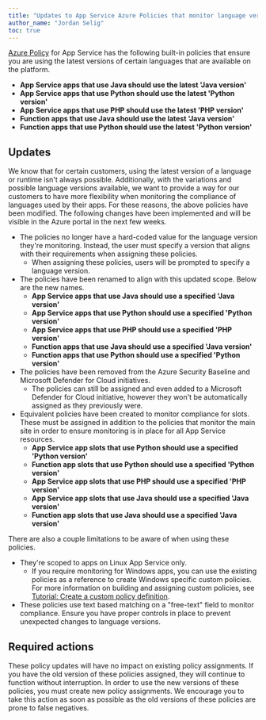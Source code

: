 ```yaml
---
title: "Updates to App Service Azure Policies that monitor language versions"
author_name: "Jordan Selig"
toc: true
---
```


[Azure Policy](https://learn.microsoft.com/azure/governance/policy/overview) for App Service has the following built-in policies that ensure you are using the latest versions of certain languages that are available on the platform.

- **App Service apps that use Java should use the latest 'Java version'**
- **App Service apps that use Python should use the latest 'Python version'**
- **App Service apps that use PHP should use the latest 'PHP version'**
- **Function apps that use Java should use the latest 'Java version'**
- **Function apps that use Python should use the latest 'Python version'**

## Updates

We know that for certain customers, using the latest version of a language or runtime isn't always possible. Additionally, with the variations and possible language versions available, we want to provide a way for our customers to have more flexibility when monitoring the compliance of languages used by their apps. For these reasons, the above policies have been modified. The following changes have been implemented and will be visible in the Azure portal in the next few weeks.

- The policies no longer have a hard-coded value for the language version they're monitoring. Instead, the user must specify a version that aligns with their requirements when assigning these policies.
  - When assigning these policies, users will be prompted to specify a language version.
- The policies have been renamed to align with this updated scope. Below are the new names.
  - **App Service apps that use Java should use a specified 'Java version'**
  - **App Service apps that use Python should use a specified 'Python version'**
  - **App Service apps that use PHP should use a specified 'PHP version'**
  - **Function apps that use Java should use a specified 'Java version'**
  - **Function apps that use Python should use a specified 'Python version'**
- The policies have been removed from the Azure Security Baseline and Microsoft Defender for Cloud initiatives.
  - The policies can still be assigned and even added to a Microsoft Defender for Cloud initiative, however they won't be automatically assigned as they previously were.
- Equivalent policies have been created to monitor compliance for slots. These must be assigned in addition to the policies that monitor the main site in order to ensure monitoring is in place for all App Service resources.
  - **App Service app slots that use Python should use a specified 'Python version'**
  - **Function app slots that use Python should use a specified 'Python version'**
  - **App Service app slots that use PHP should use a specified 'PHP version'**
  - **App Service app slots that use Java should use a specified 'Java version'**
  - **Function app slots that use Java should use a specified 'Java version'**

There are also a couple limitations to be aware of when using these policies.

- They're scoped to apps on Linux App Service only.
  - If you require monitoring for Windows apps, you can use the existing policies as a reference to create Windows specific custom policies. For more information on building and assigning custom policies, see [Tutorial: Create a custom policy definition](https://learn.microsoft.com/azure/governance/policy/tutorials/create-custom-policy-definition).
- These policies use text based matching on a "free-text" field to monitor compliance. Ensure you have proper controls in place to prevent unexpected changes to language versions.

## Required actions

These policy updates will have no impact on existing policy assignments. If you have the old version of these policies assigned, they will continue to function without interruption. In order to use the new versions of these policies, you must create new policy assignments. We encourage you to take this action as soon as possible as the old versions of these policies are prone to false negatives.

